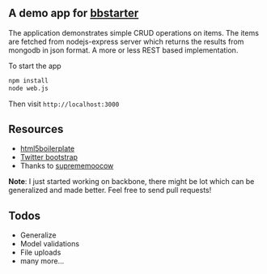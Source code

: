 ## A demo app for [bbstarter](http://github.com/madhums/bbstarter)

The application demonstrates simple CRUD operations on items. The items are
fetched from nodejs-express server which returns the results from mongodb
in json format. A more or less REST based implementation.

To start the app

```sh
npm install
node web.js
```
Then visit `http://localhost:3000`

## Resources
* [html5boilerplate](http://html5boilerplate.com/)
* [Twitter bootstrap](http://twitter.github.com/bootstrap)
* Thanks to [suprememoocow](http://github.com/suprememoocow/modular-backbone-bootstrap)

**Note**: I just started working on backbone, there might be lot which can be generalized and made better. Feel free to send pull requests!

## Todos
* Generalize
* Model validations
* File uploads
* many more...
